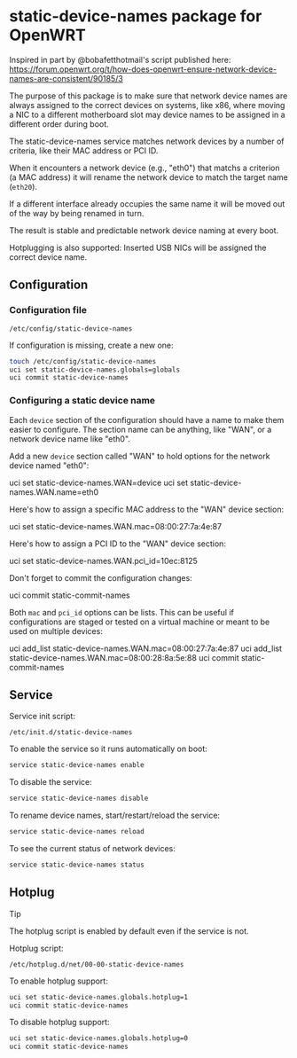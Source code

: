 # static-device-names package for OpenWRT

Inspired in part by @bobafetthotmail's script published here:
https://forum.openwrt.org/t/how-does-openwrt-ensure-network-device-names-are-consistent/90185/3

The purpose of this package is to make sure that network device names are
always assigned to the correct devices on systems, like x86, where moving a NIC
to a different motherboard slot may device names to be assigned in a different
order during boot.

The static-device-names service matches network devices by a number of
criteria, like their MAC address or PCI ID.

When it encounters a network device (e.g., "eth0") that matchs a criterion (a
MAC address) it will rename the network device to match the target name
(`eth20`).

If a different interface already occupies the same name it will be moved out of
the way by being renamed in turn.

The result is stable and predictable network device naming at every boot.

Hotplugging is also supported: Inserted USB NICs will be assigned the correct
device name.


## Configuration

### Configuration file

    /etc/config/static-device-names

If configuration is missing, create a new one:

```sh
touch /etc/config/static-device-names
uci set static-device-names.globals=globals
uci commit static-device-names
```


### Configuring a static device name

Each `device` section of the configuration should have a name to make them
easier to configure. The section name can be anything, like "WAN", or a network
device name like "eth0".

Add a new `device` section called "WAN" to hold options for the network device
named "eth0":

   uci set static-device-names.WAN=device
   uci set static-device-names.WAN.name=eth0

Here's how to assign a specific MAC address to the "WAN" device section:

   uci set static-device-names.WAN.mac=08:00:27:7a:4e:87

Here's how to assign a PCI ID to the "WAN" device section:

   uci set static-device-names.WAN.pci_id=10ec:8125

Don't forget to commit the configuration changes:

   uci commit static-commit-names

Both `mac` and `pci_id` options can be lists. This can be useful if
configurations are staged or tested on a virtual machine or meant to be used on
multiple devices:

   uci add_list static-device-names.WAN.mac=08:00:27:7a:4e:87
   uci add_list static-device-names.WAN.mac=08:00:28:8a:5e:88
   uci commit static-commit-names

## Service

Service init script:

    /etc/init.d/static-device-names

To enable the service so it runs automatically on boot:

```sh
service static-device-names enable
```

To disable the service:

```sh
service static-device-names disable
```

To rename device names, start/restart/reload the service:

```sh
service static-device-names reload
```

To see the current status of network devices:

```sh
service static-device-names status
```

## Hotplug

> [!TIP]
> The hotplug script is enabled by default even if the service is not.

Hotplug script:

	/etc/hotplug.d/net/00-00-static-device-names

To enable hotplug support:

```sh
uci set static-device-names.globals.hotplug=1
uci commit static-device-names
```

To disable hotplug support:

```sh
uci set static-device-names.globals.hotplug=0
uci commit static-device-names
```

